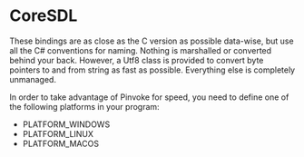 # CoreSDL
These bindings are as close as the C version as possible data-wise, but use all the C# conventions for naming. Nothing is marshalled or converted behind your back. However, a Utf8 class is provided to convert byte pointers to and from string as fast as possible. Everything else is completely unmanaged.

In order to take advantage of Pinvoke for speed, you need to define one of the following platforms in your program:
- PLATFORM_WINDOWS
- PLATFORM_LINUX
- PLATFORM_MACOS
